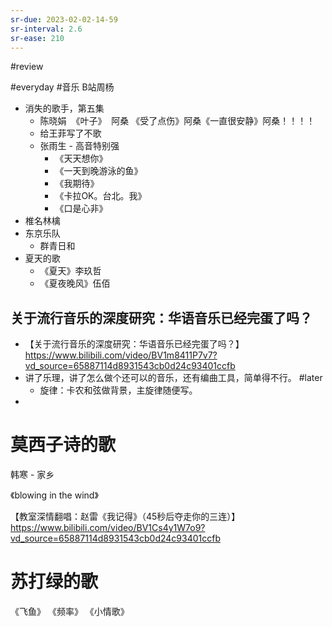 ```yaml
---
sr-due: 2023-02-02-14-59
sr-interval: 2.6
sr-ease: 210
---
```


#review 

#everyday #音乐 B站周杨

- 消失的歌手，第五集
	- 陈晓娟  《叶子》  阿桑   《受了点伤》阿桑《一直很安静》阿桑！！！！
	- 给王菲写了不歌
	- 张雨生 - 高音特别强
		- 《天天想你》
		- 《一天到晚游泳的鱼》
		- 《我期待》
		- 《卡拉OK。台北。我》
		- 《口是心非》
- 椎名林檎
- 东京乐队
	- 群青日和
- 夏天的歌
	- 《夏天》李玖哲
	- 《夏夜晚风》伍佰

## 关于流行音乐的深度研究：华语音乐已经完蛋了吗？
- 【关于流行音乐的深度研究：华语音乐已经完蛋了吗？】https://www.bilibili.com/video/BV1m8411P7v7?vd_source=65887114d8931543cb0d24c93401ccfb
- 讲了乐理，讲了怎么做个还可以的音乐，还有编曲工具，简单得不行。 #later 
	- 旋律：卡农和弦做背景，主旋律随便写。
- 


# 莫西子诗的歌



韩寒 - 家乡


《blowing in the wind》



【教室深情翻唱：赵雷《我记得》（45秒后夺走你的三连）】https://www.bilibili.com/video/BV1Cs4y1W7o9?vd_source=65887114d8931543cb0d24c93401ccfb


# 苏打绿的歌
《飞鱼》
《频率》
《小情歌》
